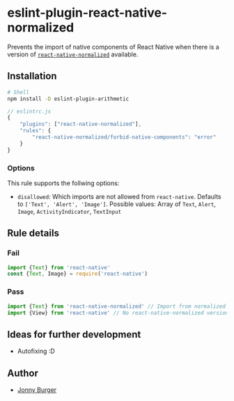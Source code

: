 # eslint-plugin-react-native-normalized

Prevents the import of native components of React Native when there is a version of [`react-native-normalized`](https://github.com/kida007/react-native-normalized) available.

## Installation

```sh
# Shell
npm install -D eslint-plugin-arithmetic
```

```js
// eslintrc.js
{
    "plugins": ["react-native-normalized"],
    "rules": {
        "react-native-normalized/forbid-native-components": "error"
    }
}
```

### Options

This rule supports the follwing options:

* `disallowed`: Which imports are not allowed from `react-native`. Defaults to `['Text', 'Alert', 'Image']`. Possible values: Array of `Text`, `Alert`, `Image`, `ActivityIndicator`, `TextInput`


## Rule details

### Fail

```js
import {Text} from 'react-native'
const {Text, Image} = require('react-native')
```


### Pass

```js
import {Text} from 'react-native-normalized' // Import from normalized
import {View} from 'react-native' // No react-native-normalized version available.
```

## Ideas for further development

- Autofixing :D

## Author
- [Jonny Burger](https://jonny.io)
